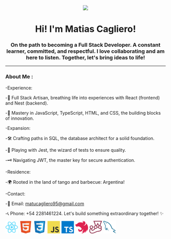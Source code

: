 <div id="header" align="center">
    <img src="https://media.giphy.com/media/R6xi8dXsRhIjK/giphy.gif">
    <h1 align = "center">Hi! I'm Matias Cagliero!</h1>
    <h3 align = "center">On the path to becoming a Full Stack Developer. A constant learner, committed, and respectful. 
        I love collaborating and am here to listen. Together, let's bring ideas to life!</h3>
  </div>

---
### About Me : 
-Experience:

-🚀 Full Stack Artisan, breathing life into experiences with React (frontend) and Nest (backend).

-🎨 Mastery in JavaScript, TypeScript, HTML, and CSS, the building blocks of innovation.

-Expansion:

-🛠️ Crafting paths in SQL, the database architect for a solid foundation.

-🧪 Playing with Jest, the wizard of tests to ensure quality.

-🗝️ Navigating JWT, the master key for secure authentication.

-Residence:

-🌍 Rooted in the land of tango and barbecue: Argentina!

-Contact:

-📧 Email: matucagliero95@gmail.com

-📞 Phone: +54 2281461224. Let's build something extraordinary together! ✨

<div id="iconos">
    <img src="https://github.com/devicons/devicon/blob/master/icons/react/react-original.svg" tittle="React" alt="HTML" 
              width="40" heigth="40">
    <img src="https://github.com/devicons/devicon/blob/master/icons/html5/html5-original.svg" tittle="HTML5" alt="HTML" 
              width="40" heigth="40">  
    <img src="https://github.com/devicons/devicon/blob/master/icons/css3/css3-original.svg" tittle="CSS" alt="HTML" 
              width="40" heigth="40">  
    <img src="https://github.com/devicons/devicon/blob/master/icons/javascript/javascript-original.svg" tittle="JS" alt="HTML" 
              width="40" heigth="40">  
    <img src="https://github.com/devicons/devicon/blob/master/icons/typescript/typescript-original.svg" tittle="TS" alt="HTML" 
              width="40" heigth="40">  
    <img src="https://github.com/devicons/devicon/blob/master/icons/nestjs/nestjs-plain.svg" tittle="NEST" alt="HTML" 
              width="40" heigth="40">  
    <img src="https://github.com/devicons/devicon/blob/master/icons/jest/jest-plain.svg" tittle="JEST" alt="HTML" 
              width="40" heigth="40">  
    <img src="https://github.com/devicons/devicon/blob/master/icons/mysql/mysql-original.svg" tittle="SQL" alt="HTML" 
              width="40" heigth="40">  
</div>

